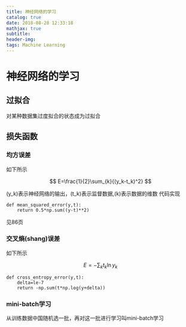 ```yaml
---
title: 神经网络的学习
catalog: true
date: 2018-08-28 12:33:18
mathjax: true
subtitle:
header-img:
tags: Machine Learning
---
```


# 神经网络的学习

## 过拟合

对某种数据集过度拟合的状态成为过拟合

## 损失函数

### 均方误差

如下所示

$$
E=\frac{1}{2}\sum_{k}{(y_k-t_k)^2}
$$

\(y_k\)表示神经网络的输出，\(t_k\)表示监督数据,\(k\)表示数据的维数
代码实现

    def mean_squared_error(y,t):
        return 0.5*np.sum((y-t)**2)
见86页

### 交叉熵(shang)误差

如下所示

$$
E=-\sum_{k}{t_k\ln y_k}
$$

    def cross_entropy_error(y,t):
        delta=le-7
        return -np.sum(t*np.log(y+delta))

### mini-batch学习

从训练数据中国随机选一批，再对这一批进行学习叫mini-batch学习
